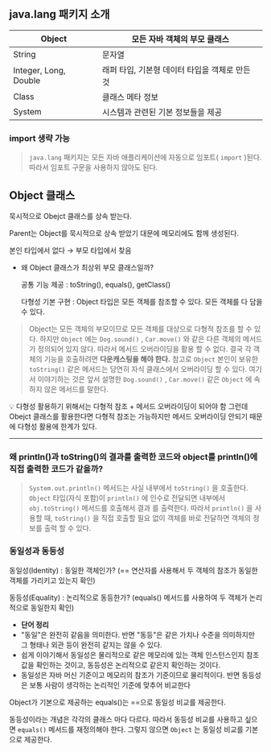 ## java.lang 패키지 소개

| Object | 모든 자바 객체의 부모 클래스 |
| --- | --- |
| String | 문자열 |
| Integer, Long, Double | 래퍼 타입, 기본형 데이터 타입을 객체로 만든 것 |
| Class | 클래스 메타 정보 |
| System | 시스템과 관련된 기본 정보들을 제공 |

### import 생략 가능

> `java.lang` 패키지는 모든 자바 애플리케이션에 자동으로 임포트( `import` )된다. 따라서 임포트 구문을 사용하지 않아도 된다.
>

## Object 클래스

묵시적으로 Obejct 클래스를 상속 받는다.

Parent는 Object를 묵시적으로 상속 받았기 대문에 메모리에도 함께 생성된다.

본인 타입에서 없다 → 부모 타입에서 찾음

- 왜 Object 클래스가 최상위 부모 클래스일까?

  공통 기능 제공 : toString(), equals(), getClass()

  다형성 기본 구현 : Object 타입은 모든 객체를 참조할 수 있다. 모든 객체를 다 담을 수 있다.


> Object는 모든 객체의 부모이므로 모든 객체를 대상으로 다형적 참조를 할 수 있다. 하지만 `Object` 에는
> `Dog.sound()` , `Car.move()` 와 같은 다른 객체의 메서드가 정의되어 있지 않다. 따라서 메서드 오버라이딩을 활용
> 할 수 없다. 결국 각 객체의 기능을 호출하려면 **다운캐스팅을 해야 한다.**
> 참고로 `Object` 본인이 보유한 `toString()` 같은 메서드는 당연히 자식 클래스에서 오버라이딩 할 수 있다. 여기서
> 이야기하는 것은 앞서 설명한 `Dog.sound()` , `Car.move()` 같은 `Object` 에 속하지 않은 메서드를 말한다.

<aside>
💡 다형성 활용하기 위해서는 다형적 참조 + 메서드 오버라이딩이 되어야 함
그런데 Obejct 클래스를 활용한다면 다형적 참조는 가능하지만 메서드 오버라이딩 안되기 때문에 다형성 활용에 한계가 있다.
</aside>

---

### 왜 println()과 toString()의 결과를 출력한 코드와 object를 println()에 직접 출력한 코드가 같을까?

> `System.out.println()` 메서드는 사실 내부에서 `toString()` 을 호출한다.
`Object` 타입(자식 포함)이 `println()` 에 인수로 전달되면 내부에서 `obj.toString()` 메서드를 호출해서 결과 를 출력한다.
따라서 `println()` 을 사용할 때, `toString()` 을 직접 호출할 필요 없이 객체를 바로 전달하면 객체의 정보를 출력 할 수 있다.
>

### 동일성과 동등성

동일성(Identity) : 동일한 객체인가? (== 연산자를 사용해서 두 객체의 참조가 동일한 객체를 가리키고 있는지 확인)

동등성(Equality) : 논리적으로 동등한가? (equals() 메서드를 사용하여 두 객체가 논리적으로 동일한지 확인)

- **단어 정리**
- "동일"은 완전히 같음을 의미한다. 반면 "동등"은 같은 가치나 수준을 의미하지만 그 형태나 외관 등이 완전히 같지는 않을 수 있다.
- 쉽게 이야기해서 동일성은 물리적으로 같은 메모리에 있는 객체 인스턴스인지 참조값을 확인하는 것이고, 동등성은 논리적으로 같은지 확인하는 것이다.
- 동일성은 자바 머신 기준이고 메모리의 참조가 기준이므로 물리적이다. 반면 동등성은 보통 사람이 생각하는 논리적인 기준에 맞추어 비교한다

Object가 기본으로 제공하는 equals()는 ==으로 동일성 비교를 제공한다.

동등성이라는 개념은 각각의 클래스 마다 다르다.  따라서 동등성 비교를 사용하고 싶으면 `equals()` 메서드를 재정의해야 한다. 그렇지 않으면 `Object` 는 동일성 비교를 기본으로 제공한다.
